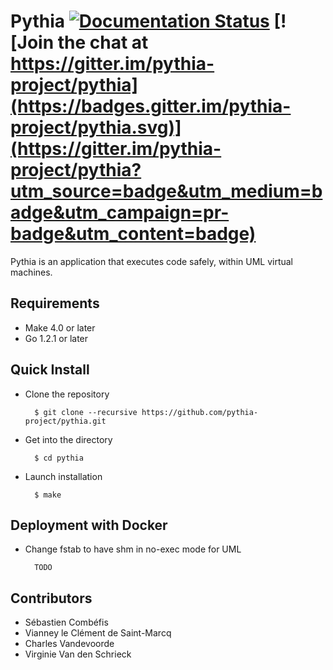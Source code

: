 # Pythia [![Documentation Status](https://readthedocs.org/projects/pythia-core/badge/?version=latest)](http://pythia-core.readthedocs.org/en/latest/?badge=latest) [![Join the chat at https://gitter.im/pythia-project/pythia](https://badges.gitter.im/pythia-project/pythia.svg)](https://gitter.im/pythia-project/pythia?utm_source=badge&utm_medium=badge&utm_campaign=pr-badge&utm_content=badge)

Pythia is an application that executes code safely, within UML virtual machines.

## Requirements

- Make 4.0 or later
- Go 1.2.1 or later

## Quick Install

- Clone the repository

        $ git clone --recursive https://github.com/pythia-project/pythia.git

- Get into the directory

        $ cd pythia

- Launch installation

        $ make

## Deployment with Docker

- Change fstab to have shm in no-exec mode for UML

        TODO

## Contributors

- Sébastien Combéfis
- Vianney le Clément de Saint-Marcq
- Charles Vandevoorde
- Virginie Van den Schrieck
